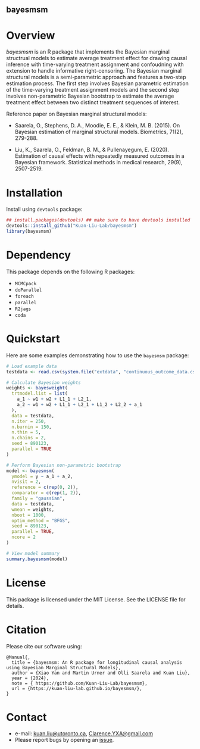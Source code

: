 
<!-- README.md is generated from README.Rmd. Please edit this file -->

## bayesmsm

<!-- badges: start -->
<!-- badges: end -->

# Overview

*bayesmsm* is an R package that implements the Bayesian marginal
structrual models to estimate average treatment effect for drawing
causal inference with time-varying treatment assignment and confoudning
with extension to handle informative right-censoring. The Bayesian
marginal structural models is a semi-parametric approach and features a
two-step estimation process. The first step involves Bayesian parametric
estimation of the time-varying treatment assignment models and the
second step involves non-parametric Bayesian bootstrap to estimate the
average treatment effect between two distinct treatment sequences of
interest.

Reference paper on Bayesian marginal structural models:

- Saarela, O., Stephens, D. A., Moodie, E. E., & Klein, M. B. (2015). On
  Bayesian estimation of marginal structural models. Biometrics, 71(2),
  279-288.

- Liu, K., Saarela, O., Feldman, B. M., & Pullenayegum, E. (2020).
  Estimation of causal effects with repeatedly measured outcomes in a
  Bayesian framework. Statistical methods in medical research, 29(9),
  2507-2519.

# Installation

Install using `devtools` package:

``` r
## install.packages(devtools) ## make sure to have devtools installed 
devtools::install_github("Kuan-Liu-Lab/bayesmsm")
library(bayesmsm)
```

# Dependency

This package depends on the following R packages:

- `MCMCpack`
- `doParallel`
- `foreach`
- `parallel`
- `R2jags`
- `coda`

# Quickstart

Here are some examples demonstrating how to use the `bayesmsm` package:

``` r
# Load example data
testdata <- read.csv(system.file("extdata", "continuous_outcome_data.csv", package = "bayesmsm"))

# Calculate Bayesian weights
weights <- bayesweight(
  trtmodel.list = list(
    a_1 ~ w1 + w2 + L1_1 + L2_1,
    a_2 ~ w1 + w2 + L1_1 + L2_1 + L1_2 + L2_2 + a_1
  ),
  data = testdata,
  n.iter = 250,
  n.burnin = 150,
  n.thin = 5,
  n.chains = 2,
  seed = 890123,
  parallel = TRUE
)

# Perform Bayesian non-parametric bootstrap
model <- bayesmsm(
  ymodel = y ~ a_1 + a_2,
  nvisit = 2,
  reference = c(rep(0, 2)),
  comparator = c(rep(1, 2)),
  family = "gaussian",
  data = testdata,
  wmean = weights,
  nboot = 1000,
  optim_method = "BFGS",
  seed = 890123,
  parallel = TRUE,
  ncore = 2
)

# View model summary
summary.bayesmsm(model)
```

# License

This package is licensed under the MIT License. See the LICENSE file for
details.

# Citation

Please cite our software using:

    @Manual{,
      title = {bayesmsm: An R package for longitudinal causal analysis using Bayesian Marginal Structural Models},
      author = {Xiao Yan and Martin Urner and Olli Saarela and Kuan Liu},
      year = {2024},
      note = { https://github.com/Kuan-Liu-Lab/bayesmsm},
      url = {https://kuan-liu-lab.github.io/bayesmsm/},
    }

# Contact

- e-mail: <kuan.liu@utoronto.ca>, <Clarence.YXA@gmail.com>
- Please report bugs by opening an
  [issue](https://github.com/Kuan-Liu-Lab/bayesmsm/issues/new).
